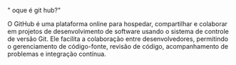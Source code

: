 " oque é git hub?"

O GitHub é uma plataforma online para hospedar, compartilhar e colaborar em projetos de desenvolvimento de software usando o sistema de controle de versão Git. Ele facilita a colaboração entre desenvolvedores, permitindo o gerenciamento de código-fonte, revisão de código, acompanhamento de problemas e integração contínua.
